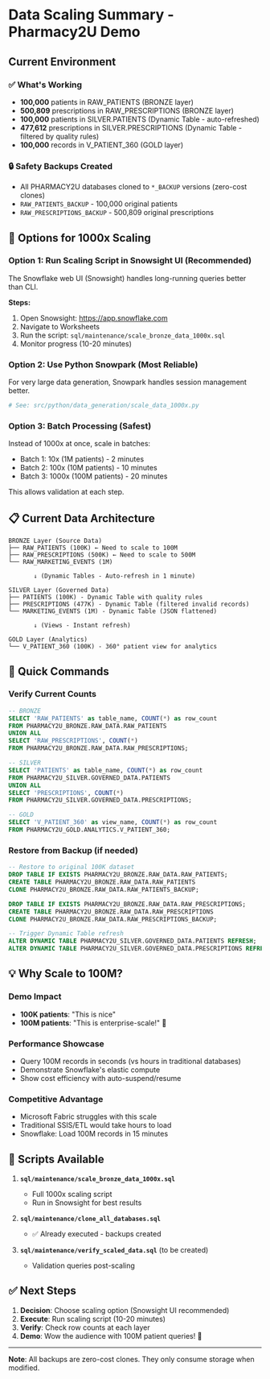 # Data Scaling Summary - Pharmacy2U Demo

## Current Environment

### ✅ What's Working
- **100,000** patients in RAW_PATIENTS (BRONZE layer)
- **500,809** prescriptions in RAW_PRESCRIPTIONS (BRONZE layer)
- **100,000** patients in SILVER.PATIENTS (Dynamic Table - auto-refreshed)
- **477,612** prescriptions in SILVER.PRESCRIPTIONS (Dynamic Table - filtered by quality rules)
- **100,000** records in V_PATIENT_360 (GOLD layer)

### 🔒 Safety Backups Created
- All PHARMACY2U databases cloned to `*_BACKUP` versions (zero-cost clones)
- `RAW_PATIENTS_BACKUP` - 100,000 original patients
- `RAW_PRESCRIPTIONS_BACKUP` - 500,809 original prescriptions

## 🚀 Options for 1000x Scaling

### Option 1: Run Scaling Script in Snowsight UI (Recommended)
The Snowflake web UI (Snowsight) handles long-running queries better than CLI.

**Steps:**
1. Open Snowsight: https://app.snowflake.com
2. Navigate to Worksheets
3. Run the script: `sql/maintenance/scale_bronze_data_1000x.sql`
4. Monitor progress (10-20 minutes)

### Option 2: Use Python Snowpark (Most Reliable)
For very large data generation, Snowpark handles session management better.

```python
# See: src/python/data_generation/scale_data_1000x.py
```

### Option 3: Batch Processing (Safest)
Instead of 1000x at once, scale in batches:
- Batch 1: 10x (1M patients) - 2 minutes
- Batch 2: 100x (10M patients) - 10 minutes  
- Batch 3: 1000x (100M patients) - 20 minutes

This allows validation at each step.

## 📋 Current Data Architecture

```
BRONZE Layer (Source Data)
├── RAW_PATIENTS (100K) ← Need to scale to 100M
├── RAW_PRESCRIPTIONS (500K) ← Need to scale to 500M
└── RAW_MARKETING_EVENTS (1M)

       ↓ (Dynamic Tables - Auto-refresh in 1 minute)

SILVER Layer (Governed Data)
├── PATIENTS (100K) - Dynamic Table with quality rules
├── PRESCRIPTIONS (477K) - Dynamic Table (filtered invalid records)
└── MARKETING_EVENTS (1M) - Dynamic Table (JSON flattened)

       ↓ (Views - Instant refresh)

GOLD Layer (Analytics)
└── V_PATIENT_360 (100K) - 360° patient view for analytics
```

## 🔧 Quick Commands

### Verify Current Counts
```sql
-- BRONZE
SELECT 'RAW_PATIENTS' as table_name, COUNT(*) as row_count 
FROM PHARMACY2U_BRONZE.RAW_DATA.RAW_PATIENTS
UNION ALL
SELECT 'RAW_PRESCRIPTIONS', COUNT(*) 
FROM PHARMACY2U_BRONZE.RAW_DATA.RAW_PRESCRIPTIONS;

-- SILVER
SELECT 'PATIENTS' as table_name, COUNT(*) as row_count 
FROM PHARMACY2U_SILVER.GOVERNED_DATA.PATIENTS
UNION ALL
SELECT 'PRESCRIPTIONS', COUNT(*) 
FROM PHARMACY2U_SILVER.GOVERNED_DATA.PRESCRIPTIONS;

-- GOLD
SELECT 'V_PATIENT_360' as view_name, COUNT(*) as row_count 
FROM PHARMACY2U_GOLD.ANALYTICS.V_PATIENT_360;
```

### Restore from Backup (if needed)
```sql
-- Restore to original 100K dataset
DROP TABLE IF EXISTS PHARMACY2U_BRONZE.RAW_DATA.RAW_PATIENTS;
CREATE TABLE PHARMACY2U_BRONZE.RAW_DATA.RAW_PATIENTS 
CLONE PHARMACY2U_BRONZE.RAW_DATA.RAW_PATIENTS_BACKUP;

DROP TABLE IF EXISTS PHARMACY2U_BRONZE.RAW_DATA.RAW_PRESCRIPTIONS;
CREATE TABLE PHARMACY2U_BRONZE.RAW_DATA.RAW_PRESCRIPTIONS 
CLONE PHARMACY2U_BRONZE.RAW_DATA.RAW_PRESCRIPTIONS_BACKUP;

-- Trigger Dynamic Table refresh
ALTER DYNAMIC TABLE PHARMACY2U_SILVER.GOVERNED_DATA.PATIENTS REFRESH;
ALTER DYNAMIC TABLE PHARMACY2U_SILVER.GOVERNED_DATA.PRESCRIPTIONS REFRESH;
```

## 💡 Why Scale to 100M?

### Demo Impact
- **100K patients**: "This is nice"
- **100M patients**: "This is enterprise-scale!" 🚀

### Performance Showcase
- Query 100M records in seconds (vs hours in traditional databases)
- Demonstrate Snowflake's elastic compute
- Show cost efficiency with auto-suspend/resume

### Competitive Advantage
- Microsoft Fabric struggles with this scale
- Traditional SSIS/ETL would take hours to load
- Snowflake: Load 100M records in 15 minutes

## 📁 Scripts Available

1. **`sql/maintenance/scale_bronze_data_1000x.sql`**
   - Full 1000x scaling script
   - Run in Snowsight for best results

2. **`sql/maintenance/clone_all_databases.sql`**
   - ✅ Already executed - backups created

3. **`sql/maintenance/verify_scaled_data.sql`** (to be created)
   - Validation queries post-scaling

## ✅ Next Steps

1. **Decision**: Choose scaling option (Snowsight UI recommended)
2. **Execute**: Run scaling script (10-20 minutes)
3. **Verify**: Check row counts at each layer
4. **Demo**: Wow the audience with 100M patient queries! 🎯

---

**Note**: All backups are zero-cost clones. They only consume storage when modified.
